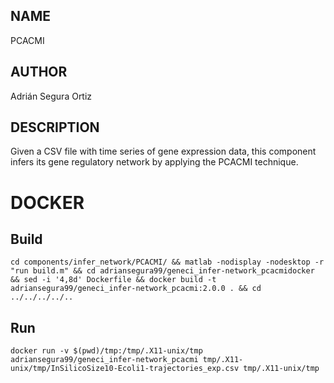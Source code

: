 ## NAME

PCACMI

## AUTHOR

Adrián Segura Ortiz

## DESCRIPTION

Given a CSV file with time series of gene expression data, this component infers its gene regulatory network by applying the PCACMI technique.

# DOCKER

## Build

```
cd components/infer_network/PCACMI/ && matlab -nodisplay -nodesktop -r "run build.m" && cd adriansegura99/geneci_infer-network_pcacmidocker && sed -i '4,8d' Dockerfile && docker build -t adriansegura99/geneci_infer-network_pcacmi:2.0.0 . && cd ../../../../..
```

## Run

```
docker run -v $(pwd)/tmp:/tmp/.X11-unix/tmp adriansegura99/geneci_infer-network_pcacmi tmp/.X11-unix/tmp/InSilicoSize10-Ecoli1-trajectories_exp.csv tmp/.X11-unix/tmp
```
